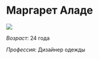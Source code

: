 # Маргарет Аладе
![](https://avatars.githubusercontent.com/u/144624351?v=4)

_Возраст_: 24 года

_Профессия_: Дизайнер одежды


